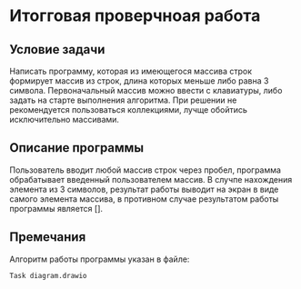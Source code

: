 # Итогговая проверчноая работа
## Условие задачи
Написать программу, которая из имеющегося массива строк формирует массив из строк, длина которых меньше либо равна 3 символа. Первоначальный массив можно ввести с клавиатуры, либо задать на старте выполнения алгоритма. При решении не рекомендуется пользоваться коллекциями, лучще обойтись исключительно массивами.
## Описание программы
Пользователь вводит любой массив строк через пробел, программа обрабатывает введенный пользователем массив. В случпе нахождения элемента из 3 символов, результат работы выводит на экран в виде самого элемента массива, в противном случае результатом работы программы является [].
## Премечания
Алгоритм работы программы указан в файлe:

    Task diagram.drawio
